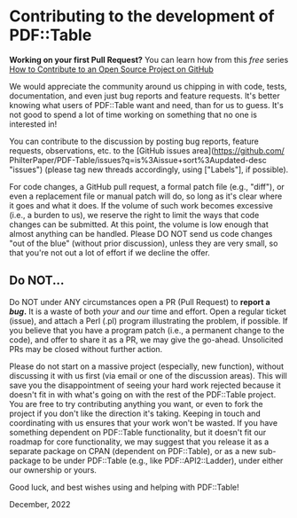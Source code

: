 # Contributing to the development of PDF::Table

**Working on your first Pull Request?** You can learn how from this *free* series [How to Contribute to an Open Source Project on GitHub](https://kcd.im/pull-request) 

We would appreciate the community around us chipping in with code, tests, 
documentation, and even just bug reports and feature requests. It's better 
knowing what users of PDF::Table want and need, than for us to guess. It's 
not good to spend a lot of time working on something that no one is interested 
in!

You can contribute to the discussion by posting bug reports, feature requests, 
observations, etc. to the [GitHub issues area](https://github.com/ PhilterPaper/PDF-Table/issues?q=is%3Aissue+sort%3Aupdated-desc "issues")
(please tag new threads accordingly, using ["Labels"], if possible).

For code changes, a GitHub pull request, a formal patch file (e.g., "diff"), or 
even a replacement file or manual patch will do, so long as it's clear where it 
goes and what it does. If the volume of such work becomes excessive (i.e., a 
burden to us), we reserve the right to limit the ways that code changes can be 
submitted. At this point, the volume is low enough that almost anything can be 
handled. Please DO NOT send us code changes "out of the blue" (without prior
discussion), unless they are very small, so that you're not out a lot of
effort if we decline the offer.

## Do NOT...

Do NOT under ANY circumstances open a PR (Pull Request) to **report a _bug_.**
It is a waste of both _your_ and _our_ time and effort. Open a regular ticket
(issue), and attach a Perl (.pl) program illustrating the problem, if possible. 
If you believe that you have a program patch (i.e., a permanent change to the 
code), and offer to share it as a PR, we may give the go-ahead. Unsolicited PRs 
may be closed without further action.

Please do not start on a massive project (especially, new function), without 
discussing it with us first (via email or one of the discussion areas). This 
will save you the disappointment of seeing your hard work rejected because it 
doesn't fit in with what's going on with the rest of the PDF::Table project. 
You are free to try contributing anything you want, or even to fork the project 
if you don't like the direction it's taking. Keeping in touch and coordinating 
with us ensures that your work won't be wasted. If you have something dependent 
on PDF::Table functionality, but it doesn't fit our roadmap for core 
functionality, we may suggest that you release it as a separate package on CPAN 
(dependent on PDF::Table), or as a new sub-package to be under PDF::Table (e.g.,
like PDF::API2::Ladder), under either our ownership or yours.

Good luck, and best wishes using and helping with PDF::Table!

December, 2022
